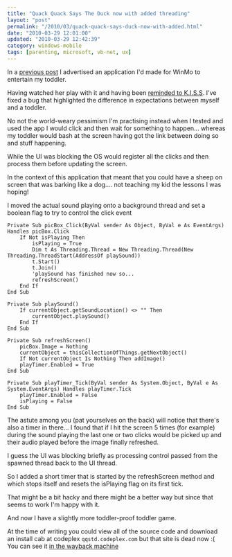 ```yaml
--- 
title: "Quack Quack Says The Duck now with added threading" 
layout: "post" 
permalink: "/2010/03/quack-quack-says-duck-now-with-added.html" 
date: "2010-03-29 12:01:00" 
updated: "2010-03-29 12:42:39" 
category: windows-mobile
tags: [parenting, microsoft, vb-net, ux]
---
```


In a [previous post](http://mindlessramblingnonsense.blogspot.com/2009/10/quack-quack-says-duck.html) I advertised an application I'd made for WinMo to entertain my toddler.



Having watched her play with it and having been [reminded to K.I.S.S](http://stackoverflow.com/questions/2498609/handle-windows-mobile-click-event-so-that-it-doesnt-queue-while-my-program-is). I've fixed a bug that highlighted the difference in expectations between myself and a toddler.

<!--more-->

No not the world-weary pessimism I'm practising instead when I tested and used the app I would click and then wait for something to happen... whereas my toddler would bash at the screen having got the link between doing so and stuff happening.

While the UI was blocking the OS would register all the clicks and then process them before updating the screen.

In the context of this application that meant that you could have a sheep on screen that was barking like a dog.... not teaching my kid the lessons I was hoping!

I moved the actual sound playing onto a background thread and set a boolean flag to try to control the click event

```visualbasic
Private Sub picBox_Click(ByVal sender As Object, ByVal e As EventArgs) Handles picBox.Click
    If Not isPlaying Then
        isPlaying = True
        Dim t As Threading.Thread = New Threading.Thread(New Threading.ThreadStart(AddressOf playSound))
        t.Start()
        t.Join()
        'playSound has finished now so...
        refreshScreen()
    End If
End Sub

Private Sub playSound()
    If currentObject.getSoundLocation() <> "" Then
        currentObject.playSound()
    End If
End Sub

Private Sub refreshScreen()
    picBox.Image = Nothing
    currentObject = thisCollectionOfThings.getNextObject()
    If Not currentObject Is Nothing Then addImage()
    playTimer.Enabled = True
End Sub

Private Sub playTimer_Tick(ByVal sender As System.Object, ByVal e As System.EventArgs) Handles playTimer.Tick
    playTimer.Enabled = False
    isPlaying = False
End Sub
```

The astute among you (pat yourselves on the back) will notice that there's also a timer in there... I found that if I hit the screen 5 times (for example) during the sound playing the last one or two clicks would be picked up and their audio played
before the image finally refreshed.

I guess the UI was blocking briefly as processing control passed from the spawned thread back to the UI thread.

So I added a short timer that is started by the refreshScreen method and which stops itself and resets the isPlaying flag on its first tick.

That might be a bit hacky and there might be a better way but since that seems to work I'm happy with it.

And now I have a slightly more toddler-proof toddler game.

At the time of writing you could view all of the source code and download an install cab at codeplex `qqstd.codeplex.com` but that site is dead now :( You can see it [in the wayback machine](https://web.archive.org/web/20130301150839/http://qqstd.codeplex.com/)

